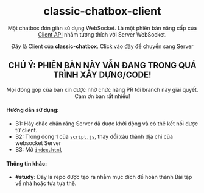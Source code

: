 <h1 align="center">classic-chatbox-client</h1>

<p align="center">Một chatbox đơn giản sủ dụng WebSocket. Là một phiên bản nâng cấp của <a href="https://github.com/thanhgaming5550/classic-chatbox-client/tree/v1">Client API</a> nhằm tương thích với Server WebSocket.</p>
<p align="center">Đây là Client của <b>classic-chatbox</b>. Click vào <a href="https://github.com/thanhgaming5550/classic-chatbox-server/tree/v2">đây</a> để chuyển sang Server</p>

<h2 align="center">CHÚ Ý: PHIÊN BẢN NÀY VẪN ĐANG TRONG QUÁ TRÌNH XÂY DỰNG/CODE!</h2>
<p align="center">Mọi đóng góp của bạn xin được nhờ chức năng PR tới branch này giải quyết. Cảm ơn bạn rất nhiều!</p>

#### Hướng dẫn sử dụng:
- B1: Hãy chắc chắn rằng Server đã được khởi động và có thể kết nối được từ client. 
- B2: Trong dòng 1 của <a href="https://github.com/thanhgaming5550/classic-chatbox-client/blob/v2/script.js">`script.js`</a>, thay đổi xâu thành địa chỉ của websocket Server
- B3: Mở <a href="https://github.com/thanhgaming5550/classic-chatbox-client/blob/v2/index.html">`index.html`</a>

#### Thông tin khác:
- **#study**: Đây là repo được tạo ra nhằm mục đích để hoàn thành Bài tập về nhà hoặc tựa tựa thế.
